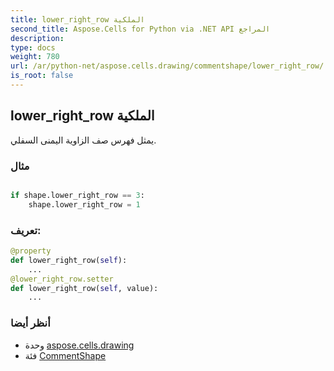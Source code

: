 ```yaml
---
title: lower_right_row الملكية
second_title: Aspose.Cells for Python via .NET API المراجع
description:
type: docs
weight: 780
url: /ar/python-net/aspose.cells.drawing/commentshape/lower_right_row/
is_root: false
---
```

##  lower_right_row الملكية

يمثل فهرس صف الزاوية اليمنى السفلي.

###  مثال

```python

if shape.lower_right_row == 3:
    shape.lower_right_row = 1

```
###  تعريف:
```python
@property
def lower_right_row(self):
    ...
@lower_right_row.setter
def lower_right_row(self, value):
    ...
```

###  أنظر أيضا
* وحدة [aspose.cells.drawing](../../)
* فئة [CommentShape](/cells/ar/python-net/aspose.cells.drawing/commentshape)
